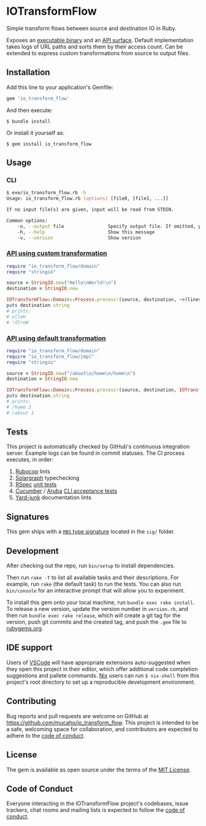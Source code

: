 <!--
# @markup markdown
# @title IOTransformFlow - Simple transform flows between source and destination IO in Ruby
# @author mucaho
-->

# IOTransformFlow

Simple transform flows between source and destination IO in Ruby.

Exposes an [executable binary](exe/io_transform_flow.rb) and an [API surface](lib/io_transform_flow.rb).
Default implementation takes logs of URL paths and sorts them by their access count.
Can be extended to express custom transformations from source to output files.

## Installation

Add this line to your application's Gemfile:

```ruby
gem 'io_transform_flow'
```

And then execute:

    $ bundle install

Or install it yourself as:

    $ gem install io_transform_flow

## Usage

### CLI

```sh
$ exe/io_transform_flow.rb -h
Usage: io_transform_flow.rb [options] [file0, [file1, ...]]

If no input file(s) are given, input will be read from STDIN.

Common options:
    -o, --output file                Specify output file. If omitted, prints to STDOUT.
    -h, --help                       Show this message
    -v, --version                    Show version
```

### [API using custom transformation](example/custom_api.rb)

```ruby
require "io_transform_flow/domain"
require "stringio"

source = StringIO.new("Hello\nWorld!\n")
destination = StringIO.new

IOTransformFlow::Domain::Process.process!(source, destination, ->(lines) { lines.map(&:chomp).map(&:reverse) })
puts destination.string
# prints:
# olleH
# !dlroW
```

### [API using default transformation](example/default_api.rb)

```ruby
require "io_transform_flow/domain"
require "io_transform_flow/impl"
require "stringio"

source = StringIO.new("/about\n/home\n/home\n")
destination = StringIO.new

IOTransformFlow::Domain::Process.process!(source, destination, IOTransformFlow::Impl::CountURIsPipe)
puts destination.string
# prints:
# /home 2
# /about 1
```

## Tests

This project is automatically checked by GitHub's continuous integration server.
Example logs can be found in commit statuses.
The CI process executes, in order:

1. [Rubocop](https://github.com/rubocop/rubocop) lints
2. [Solargraph](https://solargraph.org/) typechecking
3. [RSpec](https://rspec.info/) [unit tests](spec/io_transform_flow/impl/count_uris_pipe_spec.rb)
4. [Cucumber](https://cucumber.io/) / [Aruba](https://github.com/cucumber/aruba) [CLI acceptance tests](features/io_transform_flow_cli.feature)
5. [Yard-junk](https://github.com/zverok/yard-junk) documentation lints

## Signatures

This gem ships with a [`RBS` type signature](sig/io_transform_flow.rbs) located in the `sig/` folder.

## Development

After checking out the repo, run `bin/setup` to install dependencies.

Then run `rake -T` to list all available tasks and their descriptions.
For example, run `rake` (the default task) to run the tests.
You can also run `bin/console` for an interactive prompt that will allow you to experiment.

To install this gem onto your local machine, run `bundle exec rake install`. To release a new version, update the version number in `version.rb`, and then run `bundle exec rake release`, which will create a git tag for the version, push git commits and the created tag, and push the `.gem` file to [rubygems.org](https://rubygems.org).

## IDE support

Users of [VSCode](https://code.visualstudio.com/) will have appropriate extensions auto-suggested when they open this project in their editor, which offer additional code completion suggestions and pallete commands.
[Nix](https://nixos.org/) users can run `$ nix-shell` from this project's root directory to set up a reproducible development environment.

## Contributing

Bug reports and pull requests are welcome on GitHub at https://github.com/mucaho/io_transform_flow. This project is intended to be a safe, welcoming space for collaboration, and contributors are expected to adhere to the [code of conduct](https://bundler.io/conduct.html).

## License

The gem is available as open source under the terms of the [MIT License](https://opensource.org/licenses/MIT).

## Code of Conduct

Everyone interacting in the IOTransformFlow project's codebases, issue trackers, chat rooms and mailing lists is expected to follow the [code of conduct](https://bundler.io/conduct.html).
